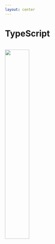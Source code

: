 ```yaml
---
layout: center
---
```


<style>

img {
  width: 40%;
}

</style>

# TypeScript

<br>

<img src="/ts-2126.png">

<!--
Show Typescript docs!
-->
